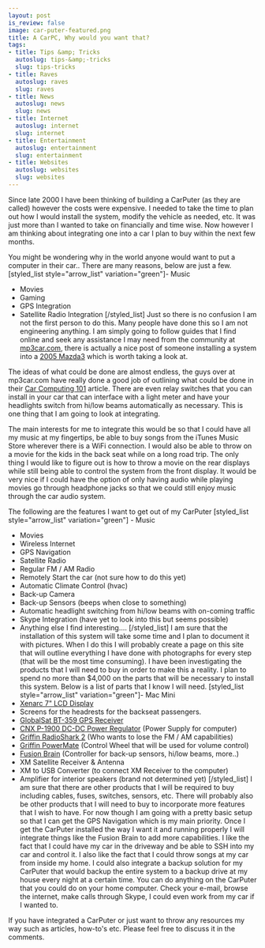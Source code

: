 ```yaml
--- 
layout: post
is_review: false
image: car-puter-featured.png
title: A CarPC, Why would you want that?
tags: 
- title: Tips &amp; Tricks
  autoslug: tips-&amp;-tricks
  slug: tips-tricks
- title: Raves
  autoslug: raves
  slug: raves
- title: News
  autoslug: news
  slug: news
- title: Internet
  autoslug: internet
  slug: internet
- title: Entertainment
  autoslug: entertainment
  slug: entertainment
- title: Websites
  autoslug: websites
  slug: websites
---
```


Since late 2000 I have been thinking of building a CarPuter (as they are called) however the costs were expensive.  I needed to take the time to plan out how I would install the system, modify the vehicle as needed, etc.  It was just more than I wanted to take on financially and time wise.  Now however I am thinking about integrating one into a car I plan to buy within the next few months. 

You might be wondering why in the world anyone would want to put a computer in their car..  There are many reasons, below are just a few.
[styled_list style="arrow_list" variation="green"]- Music
- Movies
- Gaming
- GPS Integration
- Satellite Radio Integration
[/styled_list]
Just so there is no confusion I am not the first person to do this.  Many people have done this so I am not engineering anything.  I am simply going to follow guides that I find online and seek any assistance I may need from the community at [mp3car.com](http://www.mp3car.com/), there is actually a nice post of someone installing a system into a [2005 Mazda3](http://www.fastmatt.com/carputer/) which is worth taking a look at.

The ideas of what could be done are almost endless, the guys over at mp3car.com have really done a good job of outlining what could be done in their [Car Computing 101](http://www.mp3car.com/index.php/Getting-Started/Car-Computing-101.html) article.  There are even relay switches that you can install in your car that can interface with a light meter and have your headlights switch from hi/low beams automatically as necessary.  This is one thing that I am going to look at integrating.

The main interests for me to integrate this would be so that I could have all my music at my fingertips, be able to buy songs from the iTunes Music Store wherever there is a WiFi connection.  I would also be able to throw on a movie for the kids in the back seat while on a long road trip.  The only thing I would like to figure out is how to throw a movie on the rear displays while still being able to control the system from the front display.  It would be very nice if I could have the option of only having audio while playing movies go through headphone jacks so that we could still enjoy music through the car audio system.

The following are the features I want to get out of my CarPuter
[styled_list style="arrow_list" variation="green"]    - Music    
- Movies    
- Wireless Internet    
- GPS Navigation    
- Satellite Radio    
- Regular FM / AM Radio    
- Remotely Start the car (not sure how to do this yet)    
- Automatic Climate Control (hvac)    
- Back-up Camera    
- Back-up Sensors (beeps when close to something)    
- Automatic headlight switching from hi/low beams with on-coming traffic    
- Skype Integration (have yet to look into this but seems possible)    
- Anything else I find interesting....
[/styled_list]
I am sure that the installation of this system will take some time and I plan to document it with pictures.  When I do this I will probably create a page on this site that will outline everything I have done with photographs for every step (that will be the most time consuming).  I have been investigating the products that I will need to buy in order to make this a reality.  I plan to spend no more than $4,000 on the parts that will be necessary to install this system.  Below is a list of parts that I know I will need.
[styled_list style="arrow_list" variation="green"]- Mac Mini
- [Xenarc 7" LCD Display](https://www.xenarcdirect.com/product.php?productid=16136&cat=249&page=1)
- Screens for the headrests for the backseat passengers.
- [GlobalSat BT-359 GPS Receiver](http://www.usglobalsat.com/p-214-bt-359c.aspx)
- [CNX P-1900 DC-DC Power Regulator](http://www.carnetix.com/CNXP1900.htm) (Power Supply for computer)
- [Griffin RadioShark 2](http://www.griffintechnology.com/products/radioshark2) (Who wants to lose the FM / AM capabilities)
- [Griffin PowerMate](http://www.griffintechnology.com/products/powermate) (Control Wheel that will be used for volume control)
- [Fusion Brain](https://www.fusioncontrolcentre.com/FusionStore//catalog/product_info.php?cPath=25&products_id=28) (Controller for back-up sensors, hi/low beams, more..)
- XM Satellite Receiver & Antenna
- XM to USB Converter (to connect XM Receiver to the computer)
- Amplifier for interior speakers (brand not determined yet)
[/styled_list]
I am sure that there are other products that I will be required to buy including cables, fuses, switches, sensors, etc.  There will probably also be other products that I will need to buy to incorporate more features that I wish to have.  For now though I am going with a pretty basic setup so that I can get the GPS Navigation which is my main priority.  Once I get the CarPuter installed the way I want it and running properly I will integrate things like the Fusion Brain to add more capabilities.  I like the fact that I could have my car in the driveway and be able to SSH into my car and control it.  I also like the fact that I could throw songs at my car from inside my home.  I could also integrate a backup solution for my CarPuter that would backup the entire system to a backup drive at my house every night at a certain time.  You can do anything on the CarPuter that you could do on your home computer.  Check your e-mail, browse the internet, make calls through Skype, I could even work from my car if I wanted to.

If you have integrated a CarPuter or just want to throw any resources my way such as articles, how-to's etc.  Please feel free to discuss it in the comments.
